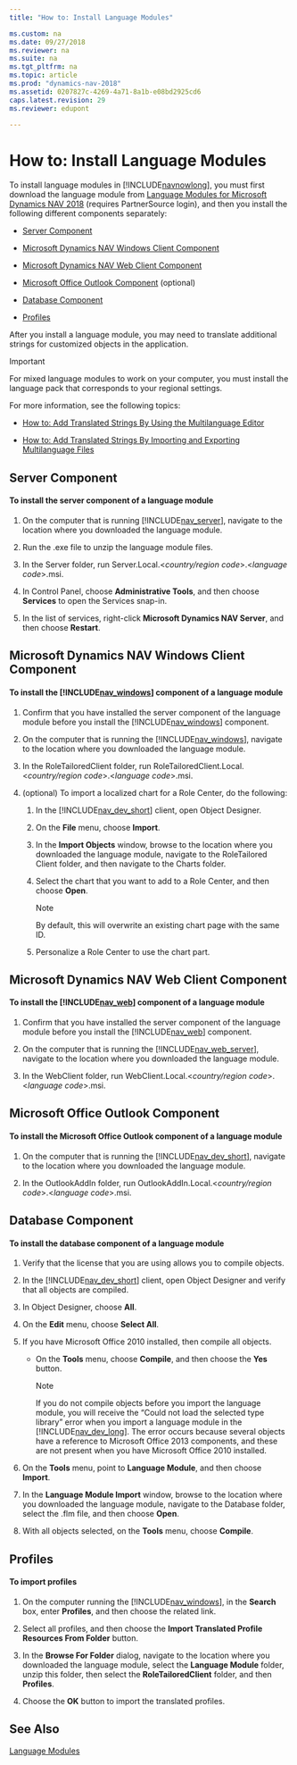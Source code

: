 ```yaml
---
title: "How to: Install Language Modules"

ms.custom: na
ms.date: 09/27/2018
ms.reviewer: na
ms.suite: na
ms.tgt_pltfrm: na
ms.topic: article
ms.prod: "dynamics-nav-2018"
ms.assetid: 0207827c-4269-4a71-8a1b-e08bd2925cd6
caps.latest.revision: 29
ms.reviewer: edupont

---
```


# How to: Install Language Modules

To install language modules in [!INCLUDE[navnowlong](includes/navnowlong_md.md)], you must first download the language module from [Language Modules for Microsoft Dynamics NAV 2018](https://mbs.microsoft.com/partnersource/northamerica/deployment/downloads/product-releases/msdnav2018download) \(requires PartnerSource login\), and then you install the following different components separately:  
  
-   [Server Component](How-to--Install-Language-Modules.md#Server)  

-   [Microsoft Dynamics NAV Windows Client Component](How-to--Install-Language-Modules.md#RoleTailored)  

-   [Microsoft Dynamics NAV Web Client Component](How-to--Install-Language-Modules.md#WebClient)  

-   [Microsoft Office Outlook Component](How-to--Install-Language-Modules.md#Outlook) \(optional\)  

-   [Database Component](How-to--Install-Language-Modules.md#Database)  

-   [Profiles](How-to--Install-Language-Modules.md#Profiles)  

 After you install a language module, you may need to translate additional strings for customized objects in the application.  

> [!IMPORTANT]  
>  For mixed language modules to work on your computer, you must install the language pack that corresponds to your regional settings.  

 For more information, see the following topics:  

-   [How to: Add Translated Strings By Using the Multilanguage Editor](How-to--Add-Translated-Strings-By-Using-the-Multilanguage-Editor.md)  

-   [How to: Add Translated Strings By Importing and Exporting Multilanguage Files](How-to--Add-Translated-Strings-By-Importing-and-Exporting-Multilanguage-Files.md)  

##  <a name="Server"></a> Server Component  

#### To install the server component of a language module  

1.  On the computer that is running [!INCLUDE[nav_server](includes/nav_server_md.md)], navigate to the location where you downloaded the language module.  

2.  Run the .exe file to unzip the language module files.  

3.  In the Server folder, run Server.Local.\<*country/region code*>.\<*language code*>.msi.  

4.  In Control Panel, choose **Administrative Tools**, and then choose **Services** to open the Services snap-in.  

5.  In the list of services, right-click **Microsoft Dynamics NAV Server**, and then choose **Restart**.  

##  <a name="RoleTailored"></a> Microsoft Dynamics NAV Windows Client Component  

#### To install the [!INCLUDE[nav_windows](includes/nav_windows_md.md)] component of a language module  

1.  Confirm that you have installed the server component of the language module before you install the [!INCLUDE[nav_windows](includes/nav_windows_md.md)] component.  

2.  On the computer that is running the [!INCLUDE[nav_windows](includes/nav_windows_md.md)], navigate to the location where you downloaded the language module.  

3.  In the RoleTailoredClient folder, run RoleTailoredClient.Local.\<*country/region code*>.\<*language code*>.msi.  

4.  \(optional\) To import a localized chart for a Role Center, do the following:  

    1.  In the [!INCLUDE[nav_dev_short](includes/nav_dev_short_md.md)] client, open Object Designer.  

    2.  On the **File** menu, choose **Import**.  

    3.  In the **Import Objects** window, browse to the location where you downloaded the language module, navigate to the RoleTailored Client folder, and then navigate to the Charts folder.  

    4.  Select the chart that you want to add to a Role Center, and then choose **Open**.  

        > [!NOTE]  
        >  By default, this will overwrite an existing chart page with the same ID.  

    5.  Personalize a Role Center to use the chart part.  

##  <a name="WebClient"></a> Microsoft Dynamics NAV Web Client Component  

#### To install the [!INCLUDE[nav_web](includes/nav_web_md.md)] component of a language module  

1.  Confirm that you have installed the server component of the language module before you install the [!INCLUDE[nav_web](includes/nav_web_md.md)] component.  

2.  On the computer that is running the [!INCLUDE[nav_web_server](includes/nav_web_server_md.md)], navigate to the location where you downloaded the language module.  

3.  In the WebClient folder, run WebClient.Local.\<*country/region code*>.\<*language code*>.msi.  

##  <a name="Outlook"></a> Microsoft Office Outlook Component  

#### To install the Microsoft Office Outlook component of a language module  

1.  On the computer that is running the [!INCLUDE[nav_dev_short](includes/nav_dev_short_md.md)], navigate to the location where you downloaded the language module.  

2.  In the OutlookAddIn folder, run OutlookAddIn.Local.\<*country/region code*>.\<*language code*>.msi.  

##  <a name="Database"></a> Database Component  

#### To install the database component of a language module  

1.  Verify that the license that you are using allows you to compile objects.  

2.  In the [!INCLUDE[nav_dev_short](includes/nav_dev_short_md.md)] client, open Object Designer and verify that all objects are compiled.  

3.  In Object Designer, choose **All**.  

4.  On the **Edit** menu, choose **Select All**.  

5.  If you have Microsoft Office 2010 installed, then compile all objects.  

    -   On the **Tools** menu, choose **Compile**, and then choose the **Yes** button.  

        > [!NOTE]  
        >  If you do not compile objects before you import the language module, you will receive the “Could not load the selected type library” error when you import a language module in the [!INCLUDE[nav_dev_long](includes/nav_dev_long_md.md)]. The error occurs because several objects have a reference to Microsoft Office 2013 components, and these are not present when you have Microsoft Office 2010 installed.  

6.  On the **Tools** menu, point to **Language Module**, and then choose **Import**.  

7.  In the **Language Module Import** window, browse to the location where you downloaded the language module, navigate to the Database folder, select the .flm file, and then choose **Open**.  

8.  With all objects selected, on the **Tools** menu, choose **Compile**.  

##  <a name="Profiles"></a> Profiles  

#### To import profiles  

1.  On the computer running the [!INCLUDE[nav_windows](includes/nav_windows_md.md)], in the **Search** box, enter **Profiles**, and then choose the related link.  

2.  Select all profiles, and then choose the **Import Translated Profile Resources From Folder** button.  

3.  In the **Browse For Folder** dialog, navigate to the location where you downloaded the language module, select the **Language Module** folder, unzip this folder, then select the **RoleTailoredClient** folder, and then **Profiles**.  

4.  Choose the **OK** button to import the translated profiles.  

## See Also  
 [Language Modules](Language-Modules.md)   
